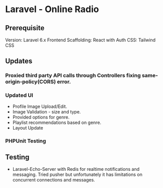 # Laravel - Online Radio

## Prerequisite

Version: Laravel 6.x
Frontend Scaffolding: React with Auth
CSS: Tailwind CSS

## Updates
### Proxied third party API calls through Controllers fixing same-origin-policy(CORS) error.
### Updated UI
* Profile Image Upload/Edit. 
* Image Validation - size and type.
* Provided options for genre. 
* Playlist recommendations based on genre.
* Layout Update
### PHPUnit Testing

## Testing
* Laravel-Echo-Server with Redis for realtime notifications and messaging. Tried pusher but unfortunately it has limitations on concurrent connections and messages.
